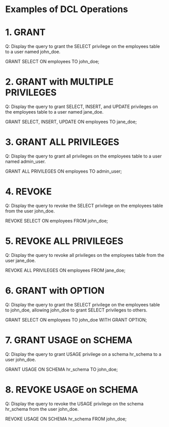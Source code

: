 # Examples of DCL Operations

# 1. GRANT

Q: Display the query to grant the SELECT privilege on the employees table to a user named john_doe.

GRANT SELECT ON employees TO john_doe;

# 2. GRANT with MULTIPLE PRIVILEGES

Q: Display the query to grant SELECT, INSERT, and UPDATE privileges on the employees table to a user named jane_doe.

GRANT SELECT, INSERT, UPDATE ON employees TO jane_doe;

# 3. GRANT ALL PRIVILEGES

Q: Display the query to grant all privileges on the employees table to a user named admin_user.

GRANT ALL PRIVILEGES ON employees TO admin_user;

# 4. REVOKE

Q: Display the query to revoke the SELECT privilege on the employees table from the user john_doe.

REVOKE SELECT ON employees FROM john_doe;

# 5. REVOKE ALL PRIVILEGES

Q: Display the query to revoke all privileges on the employees table from the user jane_doe.

REVOKE ALL PRIVILEGES ON employees FROM jane_doe;

# 6. GRANT with OPTION

Q: Display the query to grant the SELECT privilege on the employees table to john_doe, allowing john_doe to grant SELECT privileges to others.

GRANT SELECT ON employees TO john_doe WITH GRANT OPTION;

# 7. GRANT USAGE on SCHEMA

Q: Display the query to grant USAGE privilege on a schema hr_schema to a user john_doe.

GRANT USAGE ON SCHEMA hr_schema TO john_doe;

# 8. REVOKE USAGE on SCHEMA

Q: Display the query to revoke the USAGE privilege on the schema hr_schema from the user john_doe.

REVOKE USAGE ON SCHEMA hr_schema FROM john_doe;

